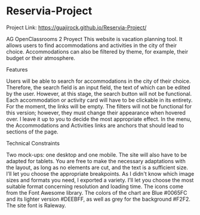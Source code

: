 # Reservia-Project

Project Link:
https://guajirock.github.io/Reservia-Project/


AG OpenClassrooms 2 Proyect
This website is vacation planning tool. It allows users to find accommodations and activities in the city of their choice. Accommodations can also be filtered by theme, for example, their budget or their atmosphere.

   Features

Users will be able to search for accommodations in the city of their choice. Therefore, the search field is an input field, the text of which can be edited by the user. However, at this stage, the search button will not be functional.
Each accommodation or activity card will have to be clickable in its entirety. For the moment, the links will be empty.
The filters will not be functional for this version; however, they must change their appearance when hovered over. I leave it up to you to decide the most appropriate effect.
In the menu, the Accommodations and Activities links are anchors that should lead to sections of the page.
 

   Technical Constraints

Two mock-ups: one desktop and one mobile. The site will also have to be adapted for tablets. You are free to make the necessary adaptations with the layout, as long as no elements are cut, and the text is a sufficient size. I’ll let you choose the appropriate breakpoints.
As I didn't know which image sizes and formats you need, I exported a variety. I’ll let you choose the most suitable format concerning resolution and loading time.
The icons come from the Font Awesome library. 
The colors of the chart are Blue #0065FC and its lighter version #DEEBFF, as well as grey for the background #F2F2.
The site font is Raleway.
